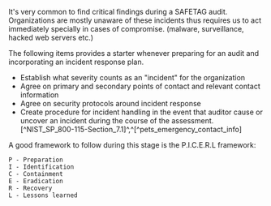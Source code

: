 It's very common to find critical findings during a SAFETAG audit. Organizations are mostly unaware of these incidents thus requires us to act immediately specially in cases of compromise. (malware, surveillance, hacked web servers etc.)

The following items provides a starter whenever preparing for an audit and incorporating an incident response plan.

 * Establish what severity counts as an "incident" for the organization
 * Agree on primary and secondary points of contact and relevant contact information
 * Agree on security protocols around incident response
 * Create procedure for incident handling in the event that auditor cause or uncover an incident during the course of the assessment. [^NIST_SP_800-115-Section_7.1]^,^[^pets_emergency_contact_info]

A good framework to follow during this stage is the P.I.C.E.R.L framework:

	P - Preparation
	I - Identification
	C - Containment
	E - Eradication
	R - Recovery
	L - Lessons learned





